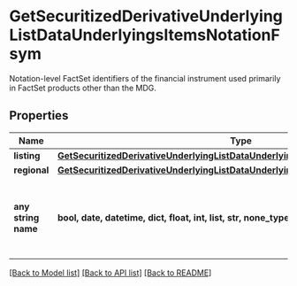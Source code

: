 # GetSecuritizedDerivativeUnderlyingListDataUnderlyingsItemsNotationFsym

Notation-level FactSet identifiers of the financial instrument used primarily in FactSet products other than the MDG.

## Properties
Name | Type | Description | Notes
------------ | ------------- | ------------- | -------------
**listing** | [**GetSecuritizedDerivativeUnderlyingListDataUnderlyingsItemsNotationFsymListing**](GetSecuritizedDerivativeUnderlyingListDataUnderlyingsItemsNotationFsymListing.md) |  | [optional] 
**regional** | [**GetSecuritizedDerivativeUnderlyingListDataUnderlyingsItemsNotationFsymRegional**](GetSecuritizedDerivativeUnderlyingListDataUnderlyingsItemsNotationFsymRegional.md) |  | [optional] 
**any string name** | **bool, date, datetime, dict, float, int, list, str, none_type** | any string name can be used but the value must be the correct type | [optional]

[[Back to Model list]](../README.md#documentation-for-models) [[Back to API list]](../README.md#documentation-for-api-endpoints) [[Back to README]](../README.md)


